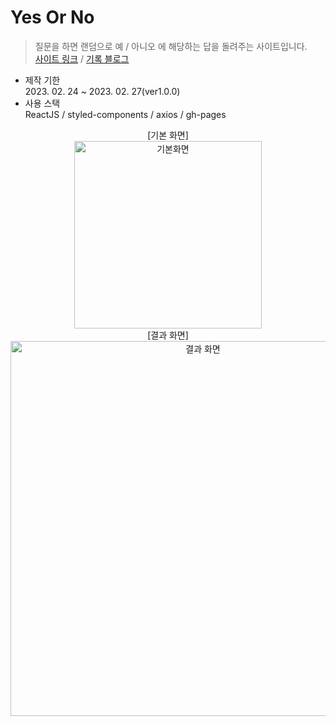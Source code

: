 # Yes Or No

> 질문을 하면 랜덤으로 예 / 아니오 에 해당하는 답을 돌려주는 사이트입니다.<br>
> [사이트 링크](https://938938.github.io/yesorno/) / [기록 블로그](https://velog.io/@938938/Toy-YesOrNo-.1)

- 제작 기한<br> 2023. 02. 24 ~ 2023. 02. 27(ver1.0.0)
- 사용 스택<br>
  ReactJS / styled-components / axios / gh-pages

<center>
[기본 화면]<br>
<img width="300" alt="기본화면" src="https://user-images.githubusercontent.com/92746200/221403743-12f50e4f-a7e7-4c76-88a8-428bafff12f8.png">
<br>
[결과 화면]<br>
<img width="600" alt="결과 화면" src="https://user-images.githubusercontent.com/92746200/221403853-e7932efc-9f81-482c-b5e6-7b10f2524cc0.png">
<br>

</center>
